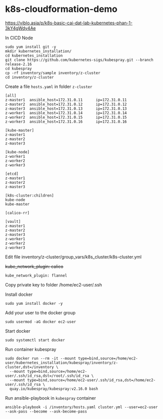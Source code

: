 # k8s-cloudformation-demo

https://viblo.asia/p/k8s-basic-cai-dat-lab-kubernetes-phan-1-3kY4gWdy4Ae

In CICD Node
```
sudo yum install git -y
mkdir kubernetes_installation/
cd kubernetes_installation
git clone https://github.com/kubernetes-sigs/kubespray.git --branch release-2.16
cd kubespray
cp -rf inventory/sample inventory/z-cluster
cd inventory/z-cluster
```

Create a file `hosts.yaml` in folder `z-cluster`
```
[all]
z-master1  ansible_host=172.31.0.11      ip=172.31.0.11
z-master2  ansible_host=172.31.0.12      ip=172.31.0.12
z-master3  ansible_host=172.31.0.13      ip=172.31.0.13
z-worker1  ansible_host=172.31.0.14      ip=172.31.0.14
z-worker2  ansible_host=172.31.0.15      ip=172.31.0.15
z-worker3  ansible_host=172.31.0.16      ip=172.31.0.16

[kube-master]
z-master1
z-master2
z-master3

[kube-node]
z-worker1
z-worker2
z-worker3

[etcd]
z-master1
z-master2
z-master3

[k8s-cluster:children]
kube-node
kube-master

[calico-rr]

[vault]
z-master1
z-master2
z-master3
z-worker1
z-worker2
z-worker3
```

Edit file inventory/z-cluster/group_vars/k8s_cluster/k8s-cluster.yml

<strike>kube_network_plugin: calico</strike>
```
kube_network_plugin: flannel
```

Copy private key to folder /home/ec2-user/.ssh

Install docker
```
sudo yum install docker -y
```

Add your user to the docker group
```
sudo usermod -aG docker ec2-user
```

Start docker
```
sudo systemctl start docker
```

Run container kubespray
```
sudo docker run --rm -it --mount type=bind,source=/home/ec2-user/kubernetes_installation/kubespray/inventory/z-cluster,dst=/inventory \
  --mount type=bind,source=/home/ec2-user/.ssh/id_rsa,dst=/root/.ssh/id_rsa \
  --mount type=bind,source=/home/ec2-user/.ssh/id_rsa,dst=/home/ec2-user/.ssh/id_rsa \
  quay.io/kubespray/kubespray:v2.16.0 bash
```

Run ansible-playbook in `kubespray` container
```
ansible-playbook -i /inventory/hosts.yaml cluster.yml --user=ec2-user --ask-pass --become --ask-become-pass
```
